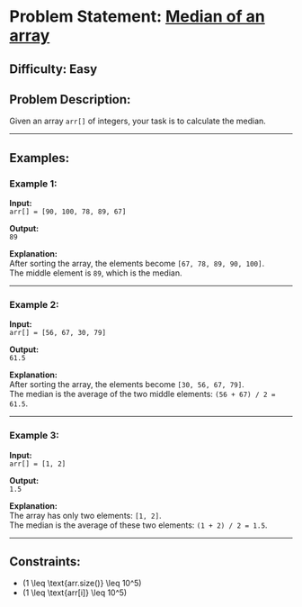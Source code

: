 # Problem Statement: [Median of an array](https://www.geeksforgeeks.org/problems/find-the-median0527/1)

## **Difficulty**: Easy

## Problem Description:

Given an array `arr[]` of integers, your task is to calculate the median.

---

## Examples:

### Example 1:

**Input:**  
`arr[] = [90, 100, 78, 89, 67]`

**Output:**  
`89`

**Explanation:**  
After sorting the array, the elements become `[67, 78, 89, 90, 100]`.  
The middle element is `89`, which is the median.

---

### Example 2:

**Input:**  
`arr[] = [56, 67, 30, 79]`

**Output:**  
`61.5`

**Explanation:**  
After sorting the array, the elements become `[30, 56, 67, 79]`.  
The median is the average of the two middle elements: `(56 + 67) / 2 = 61.5`.

---

### Example 3:

**Input:**  
`arr[] = [1, 2]`

**Output:**  
`1.5`

**Explanation:**  
The array has only two elements: `[1, 2]`.  
The median is the average of these two elements: `(1 + 2) / 2 = 1.5`.

---

## Constraints:

- \(1 \leq \text{arr.size()} \leq 10^5\)
- \(1 \leq \text{arr[i]} \leq 10^5\)
